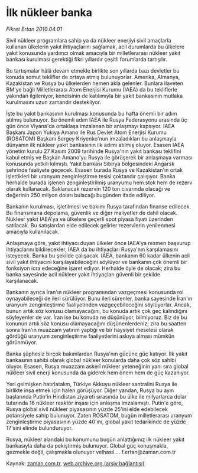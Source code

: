 # İlk nükleer banka

*Fikret Ertan 2010.04.01*

<tr><td class="metin" colspan="2" style="padding-top: 20px; padding-left: 5px; ">Sivil nükleer programlara sahip ya da nükleer enerjiyi sivil amaçlarla kullanan ülkelerin yakıt ihtiyaçlarını sağlamak, acil durumlarda bu ülkelere yakıt konusunda yardımcı olmak amacıyla bir milletlerarası nükleer yakıt bankası kurulması gerektiği fikri yıllardır çeşitli forumlarda tartışılır.</td></tr><tr><td class="metin" colspan="2" style="padding-top: 20px; padding-left: 5px; "><p>Bu tartışmalar hâlâ devam etmekle birlikte son yıllarda bazı devletler bu konuda somut teklifler de ortaya atmış bulunuyorlar. Amerika, Almanya, Kazakistan ve Rusya bu ülkelerden hemen akla gelenler. Bunlara ilaveten BM'ye bağlı Milletlerarası Atom Enerjisi Kurumu (IAEA) da bu tekliflerle yakından ilgileniyor, kendisinin de katılımıyla bir yakıt bankasının mutlaka kurulmasını uzun zamandır destekliyor.
<p>İşte bu yakıt bankasının kurulması konusunda bu hafta önemli bir adım atılmış bulunuyor. Bu önemli adım IAEA ile Rusya Federasyonu arasında üç gün önce Viyana'da ortaklaşa imzalanan bir anlaşmayı kapsıyor. IAEA Başkanı Japon Yukiya Amano ile Rus Devlet Atom Enerjisi Kurumu (ROSATOM) Başkanı Sergey Kriyenko'nun imzaladıkları bu anlaşmayla dünyanın ilk nükleer yakıt bankasının ilk adımı atılmış oluyor. Esasen IAEA yönetim kurulu 27 Kasım 2009 tarihinde Rusya'nın yakıt bankası teklifini kabul etmiş ve Başkan Amano'yu Rusya ile görüşerek bir anlaşmaya varması konusunda yetkili kılmıştı. Yakıt bankası Sibirya bölgesindeki Angarsk şehrinde faaliyete geçecek. Esasen burada Rusya ve Kazakistan'ın ortak işlettikleri bir uranyum zenginleştirme tesisi çoktandır çalışıyor. Banka herhalde burada işlenen zenginleştirilmiş uranyumu hem stok hem de rezerv olarak kullanacak. Saklanacak rezervin 120 ton civarında olacağı ve değerinin 250 milyon doları bulacağı bugünden ifade ediliyor.
<p>Bankanın kurulması, işletilmesi ve bakımı Rusya tarafından finanse edilecek. Bu finansmana depolama, güvenlik ve diğer maliyetler de dahil olacak. Nükleer yakıt IAEA'ya ve ülkelere geçerli spot piyasa fiyatı üzerinden satılacak. Bu satışlardan elde edilecek gelirler rezervlerin yenilenmesi amacıyla kullanılacak.
<p>Anlaşmaya göre, yakıt ihtiyacı duyan ülkeler önce IAEA'ya resmen başvurup ihtiyaçlarını bildirecekler, IAEA da bu ihtiyaçları Rusya'nın karşılamasını isteyecek. Banka bu şekilde çalışacak. IAEA, bankanın 60 kadar ülkenin acil sivil yakıt ihtiyacını karşılayabileceğini söylüyor ve bankanın çok önemli bir fonksiyon icra edeceğine işaret ediyor. Herhalde öyle de olacak; zira bu banka sayesinde acil nükleer yakıt ihtiyaçları güvenli bir şekilde karşılanacak.
<p>Bankanın ayrıca İran'ın nükleer programından vazgeçmesi konusunda rol oynayabileceği de ileri sürülüyor. Bunu ileri sürenler, banka sayesinde İran'ın uranyum zenginleştirme faaliyetinden vazgeçebileceğini söylüyorlar. Ancak, bunun artık söz konusu olamayacağını, bu konuda artık çok geç kalındığını söyleyenler de var. İran ise bu konuda ne düşünüyor, bilmiyoruz. Biz de bu konunun artık söz konusu olamayacağını düşünenlerdeniz; zira bu saatten sonra İran'ın muazzam yatırım yaptığı ve bir haysiyet meselesi olarak gördüğü uranyum zenginleştirme faaliyetlerini askıya alması mümkün görünmüyor.
<p>Banka şüphesiz birçok bakımlardan Rusya'nın gücüne güç katıyor. İlk yakıt bankasının sahibi olarak global nükleer konularda daha çok söz sahibi oluyor. Esasen, Rusya muazzam askerî nükleer yeteneğinin yanı sıra global nükleer sivil enerji konusunda da giderek hem önem hem de güç kazanıyor.
<p>Yeri gelmişken hatırlatalım, Türkiye Akkuyu nükleer santralini Rusya ile birlikte inşa etmek için halen görüşüyor. Diğer yandan, Rusya bu ayın başlarında Putin'in Hindistan ziyareti sırasında bu ülke ile milyarlarca dolar tutarında 16 nükleer reaktör inşası için anlaşma imzalamıştı. Putin'e göre, Rusya global sivil nükleer piyasasının yüzde 25'ini elde edebilecek potansiyele sahip bulunuyor. Zaten ROSATOM, bugün milletlerarası uranyum zenginleştirme piyasasının yüzde 40'ını, global yakıt tedarikinde de yüzde 17'sini elinde bulunduruyor.
<p>Rusya, nükleer alandaki bu konumunu bugün anlattığımız ilk nükleer yakıt bankasıyla daha da pekiştirmiş bulunuyor. Global güç konuşmakla, gezmekle değil, çalışmakla olunuyor velhasıl.... f.ertan@zaman.com.tr<br/></p></p></p></p></p></p></p></p></td></tr>

Kaynak: [zaman.com.tr](http://zaman.com.tr/yazar.do?yazino=968106), [web.archive.org (arşiv bağlantısı)](http://web.archive.org/web/20100416055951/http://zaman.com.tr:80/yazar.do?yazino=968106)
